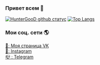 ### Привет всем 👋

[![HunterGooD github статус](https://github-readme-stats.vercel.app/api?username=HunterGooD)](https://github.com/HunterGooD)
[![Top Langs](https://github-readme-stats.vercel.app/api/top-langs/?username=smarrti&layout=compact&bg_color=30,ffffff,fcffff)](https://github.com/HunterGooD)

### Мои соц. сети  🌎

[🚀: Моя страница VK](https://vk.com/1proger1) <br>
[📸: Instagram](https://instagram.com/gudovvlad/) <br>
[:mailbox_closed: : Telegram](https://t.me/vladislavGH) <br>
